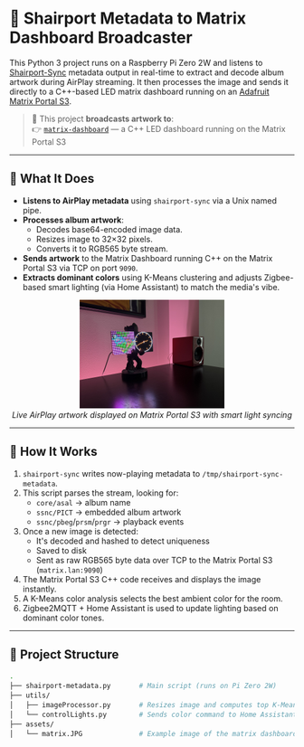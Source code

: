 # 🎵 Shairport Metadata to Matrix Dashboard Broadcaster

This Python 3 project runs on a Raspberry Pi Zero 2W and listens to [Shairport-Sync](https://github.com/mikebrady/shairport-sync) metadata output in real-time to extract and decode album artwork during AirPlay streaming. It then processes the image and sends it directly to a C++-based LED matrix dashboard running on an [Adafruit Matrix Portal S3](https://www.adafruit.com/product/5800).

> 🚀 This project **broadcasts artwork to**:  
> 👉 [`matrix-dashboard`](https://github.com/singhpalwinder/matrix-dashboard) — a C++ LED dashboard running on the Matrix Portal S3

---

## 📸 What It Does

- **Listens to AirPlay metadata** using `shairport-sync` via a Unix named pipe.
- **Processes album artwork**:
  - Decodes base64-encoded image data.
  - Resizes image to 32×32 pixels.
  - Converts it to RGB565 byte stream.
- **Sends artwork** to the Matrix Dashboard running C++ on the Matrix Portal S3 via TCP on port `9090`.
- **Extracts dominant colors** using K-Means clustering and adjusts Zigbee-based smart lighting (via Home Assistant) to match the media's vibe.

<p align="center">
  <img src="assets/matrix.JPG" alt="LED Matrix Artwork" width="256"/><br>
  <i>Live AirPlay artwork displayed on Matrix Portal S3 with smart light syncing</i>
</p>

---

## 🧠 How It Works

1. `shairport-sync` writes now-playing metadata to `/tmp/shairport-sync-metadata`.
2. This script parses the stream, looking for:
   - `core/asal` → album name
   - `ssnc/PICT` → embedded album artwork
   - `ssnc/pbeg`/`prsm`/`prgr` → playback events
3. Once a new image is detected:
   - It's decoded and hashed to detect uniqueness
   - Saved to disk
   - Sent as raw RGB565 byte data over TCP to the Matrix Portal S3 (`matrix.lan:9090`)
4. The Matrix Portal S3 C++ code receives and displays the image instantly.
5. A K-Means color analysis selects the best ambient color for the room.
6. Zigbee2MQTT + Home Assistant is used to update lighting based on dominant color tones.

---

## 📂 Project Structure

```bash
.
├── shairport-metadata.py       # Main script (runs on Pi Zero 2W)
├── utils/
│   ├── imageProcessor.py       # Resizes image and computes top K-Means colors
│   └── controlLights.py        # Sends color command to Home Assistant/MQTT
├── assets/
│   └── matrix.JPG              # Example image of the matrix dashboard